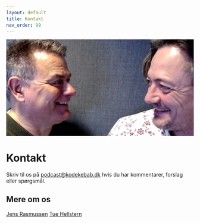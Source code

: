 ```yaml
---
layout: default
title: Kontakt
nav_order: 99
---
```

![](../image/JT01.png)
# Kontakt
Skriv til os på [podcast@kodekebab.dk](mailto:podcast@kodekebab.dk) hvis du har kommentarer, forslag eller spørgsmål.

## Mere om os
[Jens Rasmussen](https://linkedin.com/in/fimano/)
[Tue Hellstern](https://linkedin.com/in/hellstern/)
